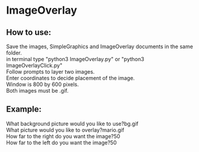 # ImageOverlay

## How to use:
Save the images, SimpleGraphics and ImageOverlay documents in the same folder.<br>
in terminal type "python3 ImageOverlay.py" or "python3 ImageOverlayClick.py"<br>
Follow prompts to layer two images.<br>
Enter coordinates to decide placement of the image. <br>
Window is 800 by 600 pixels.<br>
Both images must be .gif. <br>


## Example:
What background picture would you like to use?bg.gif <br>
What picture would you like to overlay?mario.gif <br>
How far to the right do you want the image?50 <br>
How far to the left do you want the image?50
